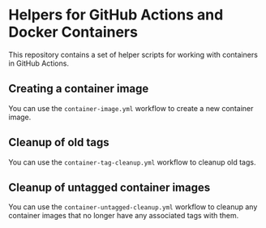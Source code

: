 # Helpers for GitHub Actions and Docker Containers
This repository contains a set of helper scripts for working with containers in
GitHub Actions.

## Creating a container image
You can use the `container-image.yml` workflow to create a new container image.

## Cleanup of old tags
You can use the `container-tag-cleanup.yml` workflow to cleanup old tags.

## Cleanup of untagged container images
You can use the `container-untagged-cleanup.yml` workflow to cleanup any
container images that no longer have any associated tags with them.
